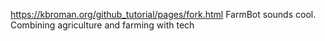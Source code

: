 https://kbroman.org/github_tutorial/pages/fork.html
FarmBot sounds cool. Combining agriculture and farming with tech

